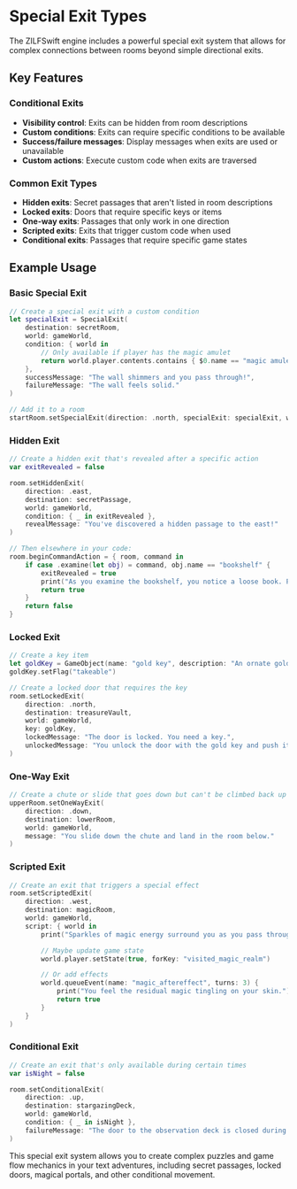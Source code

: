 # Special Exit Types

The ZILFSwift engine includes a powerful special exit system that allows for complex connections between rooms beyond simple directional exits.

## Key Features

### Conditional Exits

- **Visibility control**: Exits can be hidden from room descriptions
- **Custom conditions**: Exits can require specific conditions to be available
- **Success/failure messages**: Display messages when exits are used or unavailable
- **Custom actions**: Execute custom code when exits are traversed

### Common Exit Types

- **Hidden exits**: Secret passages that aren't listed in room descriptions
- **Locked exits**: Doors that require specific keys or items
- **One-way exits**: Passages that only work in one direction
- **Scripted exits**: Exits that trigger custom code when used
- **Conditional exits**: Passages that require specific game states

## Example Usage

### Basic Special Exit

```swift
// Create a special exit with a custom condition
let specialExit = SpecialExit(
    destination: secretRoom,
    world: gameWorld,
    condition: { world in
        // Only available if player has the magic amulet
        return world.player.contents.contains { $0.name == "magic amulet" }
    },
    successMessage: "The wall shimmers and you pass through!",
    failureMessage: "The wall feels solid."
)

// Add it to a room
startRoom.setSpecialExit(direction: .north, specialExit: specialExit, world: gameWorld)
```

### Hidden Exit

```swift
// Create a hidden exit that's revealed after a specific action
var exitRevealed = false

room.setHiddenExit(
    direction: .east,
    destination: secretPassage,
    world: gameWorld,
    condition: { _ in exitRevealed },
    revealMessage: "You've discovered a hidden passage to the east!"
)

// Then elsewhere in your code:
room.beginCommandAction = { room, command in
    if case .examine(let obj) = command, obj.name == "bookshelf" {
        exitRevealed = true
        print("As you examine the bookshelf, you notice a loose book. Pulling it reveals a secret passage!")
        return true
    }
    return false
}
```

### Locked Exit

```swift
// Create a key item
let goldKey = GameObject(name: "gold key", description: "An ornate gold key")
goldKey.setFlag("takeable")

// Create a locked door that requires the key
room.setLockedExit(
    direction: .north,
    destination: treasureVault,
    world: gameWorld,
    key: goldKey,
    lockedMessage: "The door is locked. You need a key.",
    unlockedMessage: "You unlock the door with the gold key and push it open."
)
```

### One-Way Exit

```swift
// Create a chute or slide that goes down but can't be climbed back up
upperRoom.setOneWayExit(
    direction: .down,
    destination: lowerRoom,
    world: gameWorld,
    message: "You slide down the chute and land in the room below."
)
```

### Scripted Exit

```swift
// Create an exit that triggers a special effect
room.setScriptedExit(
    direction: .west,
    destination: magicRoom,
    world: gameWorld,
    script: { world in
        print("Sparkles of magic energy surround you as you pass through the portal!")

        // Maybe update game state
        world.player.setState(true, forKey: "visited_magic_realm")

        // Or add effects
        world.queueEvent(name: "magic_aftereffect", turns: 3) {
            print("You feel the residual magic tingling on your skin.")
            return true
        }
    }
)
```

### Conditional Exit

```swift
// Create an exit that's only available during certain times
var isNight = false

room.setConditionalExit(
    direction: .up,
    destination: stargazingDeck,
    world: gameWorld,
    condition: { _ in isNight },
    failureMessage: "The door to the observation deck is closed during daylight hours."
)
```

This special exit system allows you to create complex puzzles and game flow mechanics in your text adventures, including secret passages, locked doors, magical portals, and other conditional movement.
